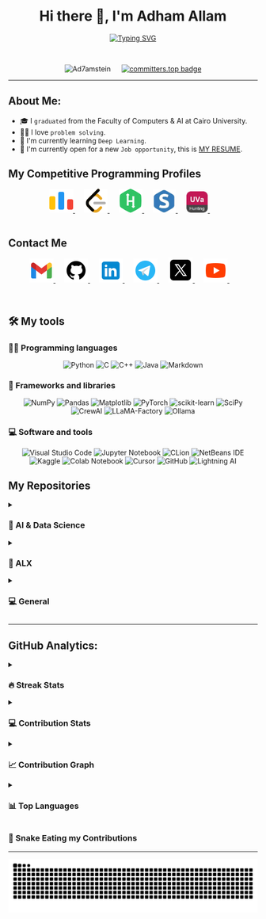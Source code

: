 <!-- My Name -->
<h1 align="center">Hi there 👋, I'm Adham Allam</h1>

<!-- Typing -->
<p  align="center" >
<a href="https://git.io/typing-svg"><img src="https://readme-typing-svg.demolab.com?font=Fira+Code&size=25&pause=1000&color=02F730ED&center=true&vCenter=true&width=435&lines=CS%2FAI%2FDS+Student++%40FCAI-CU;Aspiring+Data+Scientist" alt="Typing SVG" /></a>
</p>
<br>

<!-- Ranks -->
<p align="center"> 
	<!--<a href = "https://commits.top/egypt.html" target="_blank">
		<img src="https://img.shields.io/badge/dynamic/json?label=Most%20Active%20GitHub%20User%20in%20Egypt&query=%24.rank&prefix=Rank%20&logo=github&style=for-the-badge&color=grey&labelColor=333&url=https://aktive.tk/rank/egypt/7oSkaaa" alt="Most Active Users" target="_blank" width=40%/> 
	</a>-->
	<img src="https://komarev.com/ghpvc/?username=Ad7amstein&label=Profile%20views&color=4ac71d&labelColor=000000&style=for-the-badge" alt="Ad7amstein" width=17.40%/>
	&emsp;
	<a href="https://user-badge.committers.top/egypt_private/Ad7amstein">
	    <img src="https://user-badge.committers.top/egypt_private/Ad7amstein.svg" alt="committers.top badge" width=20.40%>
	</a>

</p>
<!--![Profile views](https://gpvc.arturio.dev/Ad7amstein)  -->
<hr>

<!-- About Me -->

## About Me:

- 🎓 I `graduated` from the Faculty of Computers & AI at Cairo University.
- 👨‍💻 I love `problem solving`.
- 🔭 I'm currently learning `Deep Learning`.
- 🤔 I'm currently open for a new `Job opportunity`, this is <a href="https://drive.google.com/file/d/1njtILU3L-02wODocZem51gM6Mvh1_kpl/view?usp=drive_link">MY RESUME<a>.
  <br>

<!-- Problem solving -->

## My Competitive Programming Profiles

<div align="center" width=100%>
	<a href="https://codeforces.com/profile/Adham.3llam" target="_blank">
		<img src="./images/codeforces.png" alt="Codeforces"/>
	</a>
	&emsp;
	<a href="https://leetcode.com/Adham_3llam/" target="_blank">
		<img src="./images/leetcode.png" alt="LeetCode"/>
	</a>
	&emsp;
	<a href="https://www.hackerrank.com/adham32003200" target="_blank">
		<img src="./images/hackerrank.png" alt="hackerrank"/>
	</a>
	&emsp;
	<a href="https://www.spoj.com/users/ad7am_3llam/" target="_blank">
		<img src="./images/spoj.png" width="46" alt="spoj"/>
	</a>
	&emsp;
	<a href="https://uhunt.onlinejudge.org/id/1389257" target="_blank">
		<img src="./images/uva.png" width="43" alt="UVA"/>
	</a>
	&emsp;
</div>

<br>

<!-- Contact Me -->

## Contact Me

<p align="center">
	<a href="mailto:adham32003200@gmail.com" target="_blank">
		<img src="./images/gmail.png" alt="Gmail"/>
	</a>
	&emsp;
	<a href="https://github.com/Ad7amstein" target="_blank">
		<img src="./images/github.png" alt="Github"/>
	</a>
	&emsp;
	<a href="https://www.linkedin.com/in/adham-allam/" target="_blank">
		<img src="./images/linkedin.png" alt="Linkedin"/>
	</a>
	&emsp;
	<a href="https://t.me/Adham_3llam" target="_blank">
		<img src="./images/telegram.png" alt="Telegram"/>
	</a>
	&emsp;
	<a href="https://twitter.com/Adham_3llam" target="_blank">
		<img src="./images/twitter.png" alt="Twitter"/>
	</a>
	&emsp;
	<a href="https://www.youtube.com/@kiloeducation360" target="_blank">
		<img src="./images/youtube.png" alt="Youtube"/>
	</a>
	&emsp;
</p>
<br>

## 🛠️ My tools

### 👨‍💻 Programming languages

<div align="center" >
    <img alt="Python" src="https://img.shields.io/badge/Python%20-%2314354C.svg?logo=python&logoColor=white">
    <img alt="C" src="https://img.shields.io/badge/C%20-%232370ED.svg?logo=c&logoColor=white">
    <img alt="C++" src="https://img.shields.io/badge/C++%20-%2300599C.svg?logo=c%2B%2B&logoColor=white">
    <img alt="Java" src="https://img.shields.io/badge/Java-ED8B00?style=for-the-badge&logo=openjdk&logoColor=white">
<!--     <img alt="R" src="https://img.shields.io/badge/r-%23276DC3.svg?logo=r&logoColor=white"> -->
<!--     <img alt="CSS" src="https://img.shields.io/badge/CSS%20-%231572B6.svg?logo=css3&logoColor=white"> -->
<!--     <img alt="HTML" src="https://img.shields.io/badge/HTML%20-%23E34F26.svg?logo=html5&logoColor=white"> -->
<!--     <img alt="JavaScript" src="https://img.shields.io/badge/JavaScript%20-%23F7DF1E.svg?logo=javascript&logoColor=black"> -->
    <img alt="Markdown" src="https://img.shields.io/badge/Markdown-%23000000.svg?logo=markdown&logoColor=white">
</div>

### 🧰 Frameworks and libraries

<div align="center" >
    <img alt="NumPy" src="https://img.shields.io/badge/numpy-%23013243.svg?logo=numpy&logoColor=white">
    <img alt="Pandas" src="https://img.shields.io/badge/pandas-%23150458.svg?logo=pandas&logoColor=white">
    <img alt="Matplotlib" src="https://img.shields.io/badge/Matplotlib-%23ffffff.svg?logo=Matplotlib&logoColor=black">
    <img alt="PyTorch" src="https://img.shields.io/badge/PyTorch-%23EE4C2C.svg?logo=PyTorch&logoColor=white">
    <img alt="scikit-learn" src="https://img.shields.io/badge/scikit--learn-%23F7931E.svg?logo=scikit-learn&logoColor=white">
    <img alt="SciPy" src="https://img.shields.io/badge/SciPy-%230C55A5.svg?logo=scipy&logoColor=%white">
    <img alt="CrewAI" src="https://img.shields.io/badge/CrewAI-1C1E21.svg?logo=crewai&logoColor=white">
    <img alt="LLaMA-Factory" src="https://img.shields.io/badge/LLaMA--Factory-3C3C3C.svg?logo=llama&logoColor=white">
    <img alt="Ollama" src="https://img.shields.io/badge/-Ollama-000000?style=flat&logo=ollama&logoColor=white">
<!--     <img alt="Plotly" src="https://img.shields.io/badge/Plotly-%233F4F75.svg?ogo=plotly&logoColor=white">< -->
<!--     <img alt="Keras" src="https://img.shields.io/badge/Keras-%23D00000.svg?logo=Keras&logoColor=white"> -->
<!--     <img alt="TensorFlow" src="https://img.shields.io/badge/TensorFlow%20-%23FF6F00.svg?logo=TensorFlow&logoColor=white"> -->
</div>

### 💻 Software and tools

<div align="center" >
    <img alt="Visual Studio Code" src="https://img.shields.io/badge/Visual%20Studio%20Code-0078d7.svg?logo=visual-studio-code&logoColor=white">
    <img alt="Jupyter Notebook" src="https://img.shields.io/badge/jupyter-%23FA0F00.svg?logo=jupyter&logoColor=white">
    <img alt="CLion" src="https://img.shields.io/badge/CLion-black?logo=clion&logoColor=white">
    <img alt="NetBeans IDE" src="https://img.shields.io/badge/NetBeansIDE-1B6AC6.svg?logo=apache-netbeans-ide&logoColor=white">
    <img alt="Kaggle" src="https://img.shields.io/badge/Kaggle-20BEFF?style=for-the-badge&logo=Kaggle&logoColor=white">
    <img alt="Colab Notebook" src="https://img.shields.io/badge/colab-notebook-yellow">
    <img alt="Cursor" src="https://img.shields.io/badge/Cursor-1C1E21.svg?logo=cursor&logoColor=white">
    <img alt="GitHub" src="https://img.shields.io/badge/GitHub-100000?style=for-the-badge&logo=github&logoColor=white">
    <img alt="Lightning AI" src="https://img.shields.io/badge/Lightning%20AI-792EE5.svg?logo=lightning&logoColor=white">
<!--     <img alt="Adobe" src="https://img.shields.io/badge/adobe-%23FF0000.svg?logo=adobe&logoColor=white"> -->
<!--     <img alt="Atom" src="https://img.shields.io/badge/Atom-%2366595C.svg?logo=atom&logoColor=white"> -->
<!--     <img alt="IntelliJ IDEA" src="https://img.shields.io/badge/IntelliJIDEA-000000.svg?logo=intellij-idea&logoColor=white"> -->
<!--     <img alt="PyCharm" src="https://img.shields.io/badge/pycharm-143?logo=pycharm&logoColor=black&color=black&labelColor=green"> -->
<!--     <img alt="VS Code Insiders" src="https://img.shields.io/badge/VS%20Code%20Insiders-35b393.svg?logo=visual-studio-code&logoColor=white"> -->
</div>

## My Repositories

<!-- AI Repositories-->
<details><summary><h3>🤖 AI & Data Science</h3></summary>

----

<!-- Repo1: Deep-Facial-Recognition -->
<a href="https://github.com/Ad7amstein/Deep-Facial-Recognition">
  <img align="center" src="https://github-readme-stats-sigma-five.vercel.app/api/pin/?username=Ad7amstein&repo=Deep-Facial-Recognition&theme=radical" />
</a>

<!-- Repo2: idea_paraphrase_refinement -->
<a href="https://github.com/Ad7amstein/idea_paraphrase_refinement">
  <img align="center" src="https://github-readme-stats-sigma-five.vercel.app/api/pin/?username=Ad7amstein&repo=idea_paraphrase_refinement&theme=radical" />
</a>

<!-- Repo3: Quiz-Generator -->
<a href="https://github.com/Fawzy-AI-Explorer/Quiz-Generator">
  <img align="center" src="https://github-readme-stats-sigma-five.vercel.app/api/pin/?username=Fawzy-AI-Explorer&repo=Quiz-Generator&theme=radical" />
</a>

<!-- Repo4: micrograd -->
<a href="https://github.com/Ad7amstein/micrograd">
  <img align="center" src="https://github-readme-stats-sigma-five.vercel.app/api/pin/?username=Ad7amstein&repo=micrograd&theme=radical" />
</a>

<!-- Repo5: Market-Price-Prediction -->
<a href="https://github.com/Ad7amstein/Market-Price-Prediction">
  <img align="center" src="https://github-readme-stats-sigma-five.vercel.app/api/pin/?username=Ad7amstein&repo=Market-Price-Prediction&theme=radical" />
</a>

<!-- Repo6: Market-Price-Prediction -->
<a href="https://github.com/Ad7amstein/Market-Price-Prediction">
  <img align="center" src="https://github-readme-stats-sigma-five.vercel.app/api/pin/?username=Ad7amstein&repo=Market-Price-Prediction&theme=radical" />
</a>

<!-- Repo7: Disease-Prediction -->
<a href="https://github.com/Ad7amstein/Disease-Prediction">
  <img align="center" src="https://github-readme-stats-sigma-five.vercel.app/api/pin/?username=Ad7amstein&repo=Disease-Prediction&theme=radical" />
</a>

<!-- Repo8: Logistic_Regression-Breast_Cancer_Diagnostic -->
<a href="https://github.com/Ad7amstein/Logistic_Regression-Breast_Cancer_Diagnostic">
  <img align="center" src="https://github-readme-stats-sigma-five.vercel.app/api/pin/?username=Ad7amstein&repo=Logistic_Regression-Breast_Cancer_Diagnostic&theme=radical" />
</a>

<!-- Repo9: Linear_Regression-E-commerce -->
<a href="https://github.com/Ad7amstein/Linear_Regression-E-commerce">
  <img align="center" src="https://github-readme-stats-sigma-five.vercel.app/api/pin/?username=Ad7amstein&repo=Linear_Regression-E-commerce&theme=radical" />
</a>

</details>

<!-- ALX Repositories-->
<details><summary><h3>🚀 ALX</h3></summary>

----

<!-- Repo1: Printf -->
<a href="https://github.com/Ad7amstein/printf">
  <img align="center" src="https://github-readme-stats-sigma-five.vercel.app/api/pin/?username=Ad7amstein&repo=printf&theme=chartreuse-dark" />
</a>

<!-- Repo2: simple_shell -->
<a href="https://github.com/Abd-Elfattah5/simple_shell">
  <img align="center" src="https://github-readme-stats-sigma-five.vercel.app/api/pin/?username=Abd-Elfattah5&repo=simple_shell&theme=chartreuse-dark" />
</a>

<!-- Repo3: Sorting Algorithms -->
<a href="https://github.com/Ad7amstein/sorting_algorithms">
  <img align="center" src="https://github-readme-stats-sigma-five.vercel.app/api/pin/?username=Ad7amstein&repo=sorting_algorithms&theme=chartreuse-dark" />
</a>

<!-- Repo4: alx-system_engineering-devops -->
<a href="https://github.com/Ad7amstein/alx-system_engineering-devops">
  <img align="center" src="https://github-readme-stats-sigma-five.vercel.app/api/pin/?username=Ad7amstein&repo=alx-system_engineering-devops&theme=chartreuse-dark" />
</a>

<!-- Repo5: alx-higher_level_programming -->
<a href="https://github.com/Ad7amstein/alx-higher_level_programming">
  <img align="center" src="https://github-readme-stats-sigma-five.vercel.app/api/pin/?username=Ad7amstein&repo=alx-higher_level_programming&theme=chartreuse-dark" />
</a>

<!-- Repo6: alx-low_level_programming -->
<a href="https://github.com/Ad7amstein/alx-low_level_programming">
  <img align="center" src="https://github-readme-stats-sigma-five.vercel.app/api/pin/?username=Ad7amstein&repo=alx-low_level_programming&theme=chartreuse-dark" />
</a>

<!-- Repo7: binary_trees -->
<a href="https://github.com/Ad7amstein/binary_trees">
  <img align="center" src="https://github-readme-stats-sigma-five.vercel.app/api/pin/?username=Ad7amstein&repo=binary_trees&theme=chartreuse-dark" />
</a>

<!-- Repo8: AirBnB_clone -->
<a href="https://github.com/Ad7amstein/AirBnB_clone">
  <img align="center" src="https://github-readme-stats-sigma-five.vercel.app/api/pin/?username=Ad7amstein&repo=AirBnB_clone&theme=chartreuse-dark" />
</a>

<!-- Repo9: AirBnB_clone_v2 -->
<a href="https://github.com/Ad7amstein/AirBnB_clone_v2">
  <img align="center" src="https://github-readme-stats-sigma-five.vercel.app/api/pin/?username=Ad7amstein&repo=AirBnB_clone_v2&theme=chartreuse-dark" />
</a>

<!-- Repo10: Fix_My_Code_Challenge -->
<a href="https://github.com/Ad7amstein/Fix_My_Code_Challenge">
  <img align="center" src="https://github-readme-stats-sigma-five.vercel.app/api/pin/?username=Ad7amstein&repo=Fix_My_Code_Challenge&theme=chartreuse-dark" />
</a>

</details>


<!-- General Repositories-->
<details><summary><h3>💻 General</h3></summary>

----

<!-- Repo1: DerivativeXpert -->
<a href="https://github.com/Ad7amstein/DerivativeXpert">
  <img align="center" src="https://github-readme-stats-sigma-five.vercel.app/api/pin/?username=Ad7amstein&repo=DerivativeXpert&theme=graywhite" />
</a>

<!-- Repo2: Reinforcement-Learning-Algorithms -->
<a href="https://github.com/Ad7amstein/Reinforcement-Learning-Algorithms">
  <img align="center" src="https://github-readme-stats-sigma-five.vercel.app/api/pin/?username=Ad7amstein&repo=Reinforcement-Learning-Algorithms&theme=graywhite" />
</a>

<!-- Repo3: Cognitive_Course_Project -->
<a href="https://github.com/Ad7amstein/Cognitive_Course_Project">
  <img align="center" src="https://github-readme-stats-sigma-five.vercel.app/api/pin/?username=Ad7amstein&repo=Cognitive_Course_Project&theme=graywhite" />
</a>

<!-- Repo4: SimpleCalculator-Verilog -->
<a href="https://github.com/Ad7amstein/SimpleCalculator-Verilog">
  <img align="center" src="https://github-readme-stats-sigma-five.vercel.app/api/pin/?username=Ad7amstein&repo=SimpleCalculator-Verilog&theme=graywhite" />
</a>

<!-- Repo5: CPU_Schedulers_Simulator -->
<a href="https://github.com/Ad7amstein/CPU_Schedulers_Simulator">
  <img align="center" src="https://github-readme-stats-sigma-five.vercel.app/api/pin/?username=Ad7amstein&repo=CPU_Schedulers_Simulator&theme=graywhite" />
</a>

<!-- Repo5: Command-Line-InterpreterCPU_Schedulers_Simulator -->
<a href="https://github.com/AyaA1i/Command-Line-Interpreter">
  <img align="center" src="https://github-readme-stats-sigma-five.vercel.app/api/pin/?username=AyaA1i&repo=Command-Line-Interpreter&theme=graywhite" />
</a>

<!-- Repo6: Toffee_Store -->
<a href="https://github.com/Ad7amstein/Toffee_Store">
  <img align="center" src="https://github-readme-stats-sigma-five.vercel.app/api/pin/?username=Ad7amstein&repo=Toffee_Store&theme=graywhite" />
</a>

<!-- Repo7: Linear_Structures -->
<a href="https://github.com/Ad7amstein/Linear_Structures">
  <img align="center" src="https://github-readme-stats-sigma-five.vercel.app/api/pin/?username=Ad7amstein&repo=Linear_Structures&theme=graywhite" />
</a>


<!-- Repo8: Board-Game-System -->
<a href="https://github.com/Ad7amstein/Board-Game-System">
  <img align="center" src="https://github-readme-stats-sigma-five.vercel.app/api/pin/?username=Ad7amstein&repo=Board-Game-System&theme=graywhite" />
</a>

<!-- Repo9: Find-The-Massage -->
<a href="https://github.com/Ad7amstein/Find-The-Massage">
  <img align="center" src="https://github-readme-stats-sigma-five.vercel.app/api/pin/?username=Ad7amstein&repo=Find-The-Massage&theme=graywhite" />
</a>

</details>

<hr>

## GitHub Analytics:

<!-- Streak Status-->
<details><summary><h3> 🔥 Streak Stats</h3></summary>

----

<p align="center"><img src="https://github-readme-streak-stats.herokuapp.com/?user=Ad7amstein&theme=tokyonight_duo" alt="Ad7amstein" /></p>

</details>

<!-- Contributions Stats-->
<details><summary><h3>💻 Contribution Stats</h3></summary>

---

<p align="center">
	<img alt="Ad7amstein's Github Stats" src="https://github-readme-stats.vercel.app/api?username=Ad7amstein&show_icons=true&count_private=true&locale=en&theme=dark&layout=compact" height="230px"/>
<br/>
</p>
</details>

<!-- Contributions Graph-->
<details><summary><h3>📈 Contribution Graph</h3></summary>

---
<div align="center">
  <img src="https://github-readme-activity-graph.vercel.app/graph?username=Ad7amstein&theme=tokyo-night&hide_border=true&area=true" alt="Activity Graph" />
<br/>
</div>

</details>

<!-- Top Languages -->
<details><summary><h3>📊 Top Languages</h3></summary>

---

<p align="center">
  <img src="https://github-readme-stats.vercel.app/api/top-langs/?username=Ad7amstein&layout=pie&theme=dark&hide=html,jupyter%20notebook" alt="Top Languages">
</p>

<br/>
</details>

<!-- Snake Eating Contributions -->
<h3>🐍 Snake Eating my Contributions</h3>

---

<p aligh="center">
<img src="https://raw.githubusercontent.com/Ad7amstein/Ad7amstein/output/snake.svg" alt="Snake animation" />
<br/>
</p>
